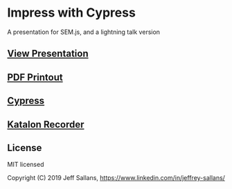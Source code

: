 # Impress with Cypress

A presentation for SEM.js, and a lightning talk version

## [View Presentation](https://jeffsallans.github.io/impress-with-cypress-presentation/#/)

## [PDF Printout](https://jeffsallans.github.io/impress-with-cypress-presentation/?print-pdf#/)

## [Cypress](https://www.cypress.io/)

## [Katalon Recorder](https://www.katalon.com/resources-center/blog/katalon-automation-recorder/)

## License

MIT licensed

Copyright (C) 2019 Jeff Sallans, https://www.linkedin.com/in/jeffrey-sallans/
